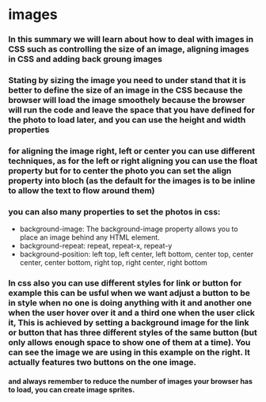 # images 
### In this summary we will learn about how to deal with images in CSS such as controlling the size of an image, aligning images in CSS and adding back groung images 
### Stating by sizing the image you need to under stand that it is better to define the size of an image in the CSS because the browser will load the image smoothely because the browser will run the code and leave the space that you have defined for the photo to load later, and you can use the height and width properties 
### for aligning the image right, left or center you can use different techniques, as for the left or right aligning you can use the float property but for to center the photo you can set the align property into bloch (as the default for the images is to be inline to allow the text to flow around them)
### you can also many properties to set the photos in css:
* background-image: The background-image property allows you to place an image behind any HTML element.
* background-repeat: repeat, repeat-x, repeat-y
* background-position: left top, left center, left bottom, center top, center center, center bottom, right top, right center, right bottom
### In css also you can use different styles for link or button for example this can be usful when we want adjust a button to be in style when no one is doing anything with it and another one when the user hover over it and a third one when the user click it, This is achieved by setting a background image for the link or button that has three different styles of the same button (but only allows enough space to show one of them at a time). You can see the image we are using in this example on the right. It actually features two buttons on the one image. 
#### and always remember to reduce the number of images your browser has to load, you can create image sprites.